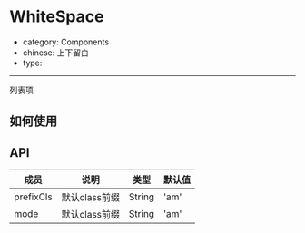 # WhiteSpace

- category: Components
- chinese: 上下留白
- type:

---

列表项

## 如何使用


## API

| 成员        | 说明           | 类型               | 默认值       |
|------------|----------------|--------------------|--------------|
| prefixCls    | 默认class前缀        | String |   'am'  |
| mode    | 默认class前缀        | String |   'am'  |

